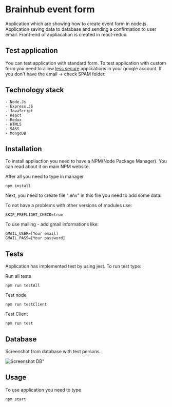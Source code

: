 # Brainhub event form

Application which are showing how to create event form in node.js.
Application saving data to database and sending a confirmation to user email.
Front-end of appliacation is created in react-redux.

## Test application

You can test application with standard form.
To test application with custom form you need to allow [less secure](https://myaccount.google.com/lesssecureapps)  applications in your google account.
If you don't have the email -> check SPAM folder.

## Technology stack
    - Node.Js
    - Express.JS
    - JavaScript
    - React
    - Redux
    - HTML5
    - SASS
    - MongoDB

## Installation
To install appliaction you need to have a NPM(Node Package Manager). You can read about it on main NPM website.

After all you need to type in manager

```GIT
npm install
```

Next, you need to create file ".env" in this file you need to add some data:

To not have a problems with other versions of modules use:
```
SKIP_PREFLIGHT_CHECK=true
```

To use mailing - add gmail informations like:
```GMAIL
GMAIL_USER=[Your email]
GMAIL_PASS=[Your password]
```

## Tests
Application has implemented test by using jest.
To run test type:

Run all tests
```Test Node
npm run testAll
```

Test node
```Test Node
npm run testClient
```

Test Client
```Test Client
npm run test
```

## Database
Screenshot from database with test persons.

![Screenshot DB](https://i.ibb.co/v4LK67y/zrzutdb.png)"

## Usage
To use application you need to type

```GIT
npm start
```
